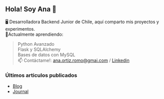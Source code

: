 ## Hola! Soy Ana 👋
🖥️ Desarrolladora Backend Junior de Chile, aquí comparto mis proyectos y experimentos.  
🌱Actualmente aprendiendo:  
  > Python Avanzado  
  > Flask y SQLAlchemy  
  > Bases de datos con MySQL  
📫 Contáctame!: ana.ortiz.romo@gmai.com / [Linkedin](https://www.linkedin.com/in/anaortizromo/)

### Últimos articulos publicados
- [Blog](https://github.com/AnaOrtizR/Blog)
- [Journal](https://github.com/AnaOrtizR/Journal)
